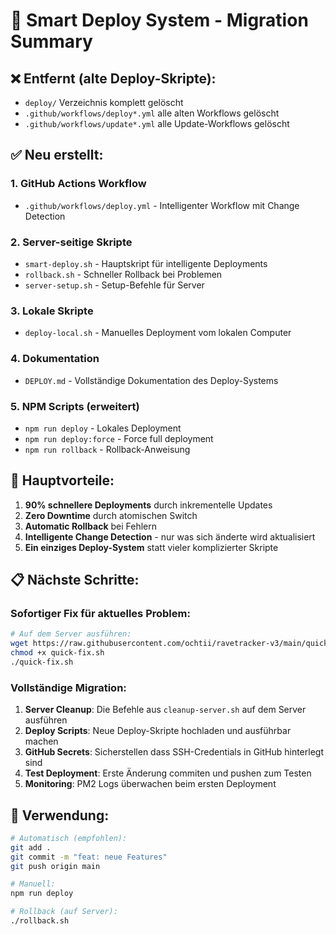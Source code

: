 # 🚀 Smart Deploy System - Migration Summary

## ❌ Entfernt (alte Deploy-Skripte):
- `deploy/` Verzeichnis komplett gelöscht
- `.github/workflows/deploy*.yml` alle alten Workflows gelöscht
- `.github/workflows/update*.yml` alle Update-Workflows gelöscht

## ✅ Neu erstellt:

### 1. GitHub Actions Workflow
- `.github/workflows/deploy.yml` - Intelligenter Workflow mit Change Detection

### 2. Server-seitige Skripte
- `smart-deploy.sh` - Hauptskript für intelligente Deployments
- `rollback.sh` - Schneller Rollback bei Problemen
- `server-setup.sh` - Setup-Befehle für Server

### 3. Lokale Skripte
- `deploy-local.sh` - Manuelles Deployment vom lokalen Computer

### 4. Dokumentation
- `DEPLOY.md` - Vollständige Dokumentation des Deploy-Systems

### 5. NPM Scripts (erweitert)
- `npm run deploy` - Lokales Deployment
- `npm run deploy:force` - Force full deployment
- `npm run rollback` - Rollback-Anweisung

## 🎯 Hauptvorteile:

1. **90% schnellere Deployments** durch inkrementelle Updates
2. **Zero Downtime** durch atomischen Switch
3. **Automatic Rollback** bei Fehlern
4. **Intelligente Change Detection** - nur was sich änderte wird aktualisiert
5. **Ein einziges Deploy-System** statt vieler komplizierter Skripte

## 📋 Nächste Schritte:

### Sofortiger Fix für aktuelles Problem:
```bash
# Auf dem Server ausführen:
wget https://raw.githubusercontent.com/ochtii/ravetracker-v3/main/quick-fix.sh
chmod +x quick-fix.sh
./quick-fix.sh
```

### Vollständige Migration:
1. **Server Cleanup**: Die Befehle aus `cleanup-server.sh` auf dem Server ausführen
2. **Deploy Scripts**: Neue Deploy-Skripte hochladen und ausführbar machen
3. **GitHub Secrets**: Sicherstellen dass SSH-Credentials in GitHub hinterlegt sind
4. **Test Deployment**: Erste Änderung commiten und pushen zum Testen
5. **Monitoring**: PM2 Logs überwachen beim ersten Deployment

## 🔧 Verwendung:

```bash
# Automatisch (empfohlen):
git add .
git commit -m "feat: neue Features"
git push origin main

# Manuell:
npm run deploy

# Rollback (auf Server):
./rollback.sh
```
